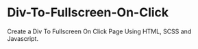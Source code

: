 # Div-To-Fullscreen-On-Click
Create a Div To Fullscreen On Click Page Using HTML, SCSS and Javascript.
